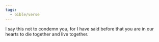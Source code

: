 ```yaml
---
tags:
  - bible/verse
---
```

I say this not to condemn you, for I have said before that you are in our hearts to die together and live together.
